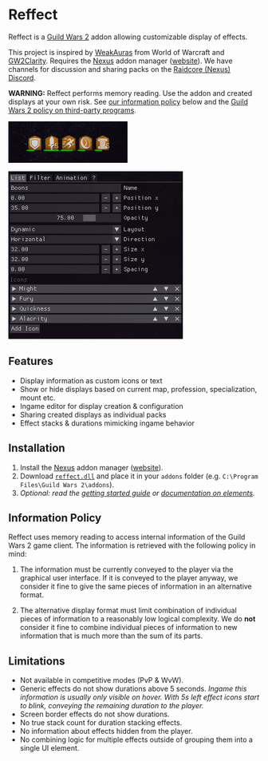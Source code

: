 # Reffect
Reffect is a [Guild Wars 2](https://guildwars2.com) addon allowing customizable display of effects.

This project is inspired by [WeakAuras](https://github.com/WeakAuras/WeakAuras2) from World of Warcraft and [GW2Clarity](https://github.com/Friendly0Fire/GW2Clarity).
Requires the [Nexus](https://github.com/RaidcoreGG/Nexus) addon manager ([website](https://raidcore.gg/Nexus)). We have channels for discussion and sharing packs on the [Raidcore (Nexus) Discord](https://discord.gg/raidcore).

**WARNING:** Reffect performs memory reading. Use the addon and created displays at your own risk. See [our information policy](#information-policy) below and the [Guild Wars 2 policy on third-party programs](https://help.guildwars2.com/hc/en-us/articles/360013625034-Policy-Third-Party-Programs).

![Boons display](./docs/img/boons.png)

![List element](./docs/img/list.png)

## Features
- Display information as custom icons or text
- Show or hide displays based on current map, profession, specialization, mount etc.
- Ingame editor for display creation & configuration
- Sharing created displays as individual packs
- Effect stacks & durations mimicking ingame behavior

## Installation
1. Install the [Nexus](https://github.com/RaidcoreGG/Nexus) addon manager ([website](https://raidcore.gg/Nexus)).
2. Download [`reffect.dll`](../../releases/latest) and place it in your `addons` folder (e.g. `C:\Program Files\Guild Wars 2\addons`).
3. *Optional: read the [getting started guide](./docs/getting-started.md) or [documentation on elements](./docs/elements.md).*

## Information Policy
Reffect uses memory reading to access internal information of the Guild Wars 2 game client.
The information is retrieved with the following policy in mind:

1. The information must be currently conveyed to the player via the graphical user interface. If it is conveyed to the player anyway, we consider it fine to give the same pieces of information in an alternative format.

2. The alternative display format must limit combination of individual pieces of information to a reasonably low logical complexity. We do **not** consider it fine to combine individual pieces of information to new information that is much more than the sum of its parts.

## Limitations 
- Not available in competitive modes (PvP & WvW).
- Generic effects do not show durations above 5 seconds. *Ingame this information is usually only visible on hover. With 5s left effect icons start to blink, conveying the remaining duration to the player.*
- Screen border effects do not show durations.
- No true stack count for duration stacking effects.
- No information about effects hidden from the player.
- No combining logic for multiple effects outside of grouping them into a single UI element.
